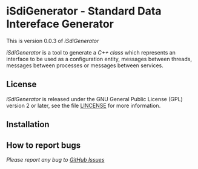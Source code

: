 **iSdiGenerator - Standard Data Intereface Generator**
==================================================

This is version 0.0.3 of *iSdiGenerator*

*iSdiGenerator* is a tool to generate a *C++ class* which represents an interface
to be used as a configuration entity, messages between threads, messages between
processes or messages between services.

License
-------

*iSdiGenerator* is released under the GNU General Public License (GPL) version 2 or
later, see the file [LINCENSE](LINCENSE) for more information.

Installation
------------


How to report bugs
------------------

*Please report any bug to [GitHub Issues](https://github.com/aramius-rotterdam/iSdiGenerator/issues)*